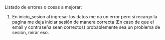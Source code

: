 Listado de errores o cosas a mejorar:

1. En inicio_sesion al ingresar los datos me da un error pero si recargo la pagina me deja 
iniciar sesión de manera correcta (En caso de que el email y contraseña sean correctos)
probablemente sea un problema de sesión, mirar eso.